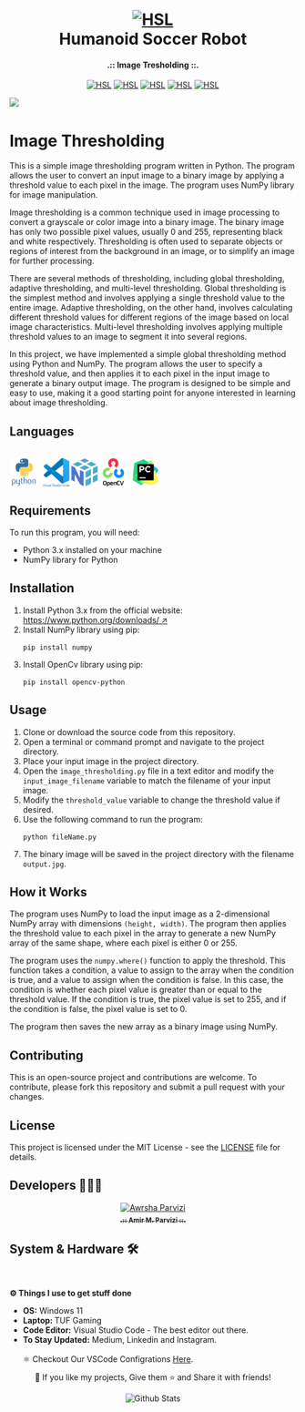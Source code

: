 <h1 align="center">
  <br>
  <a href="https://github.com/Awrsha/Image-Tresholding"><img src="https://s6.uupload.ir/files/hsl_0dhk.png" alt="HSL" width="200"></a>
  <br>
  Humanoid Soccer Robot 
  <br>
</h1>
<h4 align="center">.:: Image Tresholding ::.</h4></b>

<p align="center">
<a href="https://github.com/Awrsha/Image-Tresholding"><img src="https://img.shields.io/badge/Version-1.2.1-brightgreen" alt="HSL" width="100"></a>
<a href="https://github.com/Awrsha/Image-Tresholding"><img src="https://img.shields.io/badge/Platform-linux--64 -blue" alt="HSL" width="130"></a>
<a href="https://github.com/Awrsha/Image-Tresholding"><img src="https://img.shields.io/badge/Platform-windows-cyan" alt="HSL" width="130"></a>
<a href="https://github.com/Awrsha/Image-Tresholding/blob/main/LICENSE.md"><img src="https://img.shields.io/badge/LICENSE-GPL3-red" alt="HSL" width="110"></a>
<a href="https://github.com/Awrsha/Image-Tresholding/network/members"><img src="https://img.shields.io/badge/Developers-1-lightgrey" alt="HSL" width="100"></a>
</p>
<a href="https://www.youtube.com/watch?v=dQw4w9WgXcQ"><img src="https://user-images.githubusercontent.com/73097560/115834477-dbab4500-a447-11eb-908a-139a6edaec5c.gif"></a>

# Image Thresholding

This is a simple image thresholding program written in Python. The program allows the user to convert an input image to a binary image by applying a threshold value to each pixel in the image. The program uses NumPy library for image manipulation.

Image thresholding is a common technique used in image processing to convert a grayscale or color image into a binary image. The binary image has only two possible pixel values, usually 0 and 255, representing black and white respectively. Thresholding is often used to separate objects or regions of interest from the background in an image, or to simplify an image for further processing.

There are several methods of thresholding, including global thresholding, adaptive thresholding, and multi-level thresholding. Global thresholding is the simplest method and involves applying a single threshold value to the entire image. Adaptive thresholding, on the other hand, involves calculating different threshold values for different regions of the image based on local image characteristics. Multi-level thresholding involves applying multiple threshold values to an image to segment it into several regions.

In this project, we have implemented a simple global thresholding method using Python and NumPy. The program allows the user to specify a threshold value, and then applies it to each pixel in the input image to generate a binary output image. The program is designed to be simple and easy to use, making it a good starting point for anyone interested in learning about image thresholding.

## Languages  
<code>
<img align="center" src="https://github.com/devicons/devicon/blob/v2.15.1/icons/python/python-original-wordmark.svg" width="50" height="50" /> <img align="center" src="https://github.com/devicons/devicon/blob/v2.15.1/icons/vscode/vscode-original-wordmark.svg" width="50" height="50"/><img align="center" src="https://github.com/devicons/devicon/blob/v2.15.1/icons/numpy/numpy-original.svg" width="50" height="50"/><img align="center" src="https://github.com/devicons/devicon/blob/v2.15.1/icons/opencv/opencv-original-wordmark.svg" width="50" height="50" /> <img align="center" src="https://github.com/devicons/devicon/blob/v2.15.1/icons/pycharm/pycharm-original.svg" width="50" height="50"/>
</code>

## Requirements

To run this program, you will need:
- Python 3.x installed on your machine
- NumPy library for Python

## Installation

1. Install Python 3.x from the official website: [https://www.python.org/downloads/ ↗](https://www.python.org/downloads/)
2. Install NumPy library using pip:
   ```
   pip install numpy
   ```
3. Install OpenCv library using pip:
   ```
   pip install opencv-python
   ```

## Usage

1. Clone or download the source code from this repository.
2. Open a terminal or command prompt and navigate to the project directory.
3. Place your input image in the project directory.
4. Open the `image_thresholding.py` file in a text editor and modify the `input_image_filename` variable to match the filename of your input image.
5. Modify the `threshold_value` variable to change the threshold value if desired.
6. Use the following command to run the program:
   `````
   python fileName.py
   ``````
7. The binary image will be saved in the project directory with the filename `output.jpg`.

## How it Works

The program uses NumPy to load the input image as a 2-dimensional NumPy array with dimensions `(height, width)`. The program then applies the threshold value to each pixel in the array to generate a new NumPy array of the same shape, where each pixel is either 0 or 255.

The program uses the `numpy.where()` function to apply the threshold. This function takes a condition, a value to assign to the array when the condition is true, and a value to assign when the condition is false. In this case, the condition is whether each pixel value is greater than or equal to the threshold value. If the condition is true, the pixel value is set to 255, and if the condition is false, the pixel value is set to 0.

The program then saves the new array as a binary image using NumPy.

## Contributing

This is an open-source project and contributions are welcome. To contribute, please fork this repository and submit a pull request with your changes.

## License

This project is licensed under the MIT License - see the [LICENSE](LICENSE) file for details.

## Developers 👨🏻‍💻
<p align="center">
<a href="https://github.com/Awrsha"><img src="https://avatars.githubusercontent.com/u/89135083?v=4" width="100;" alt="Awrsha Parvizi"/><br /><sub><b>.:: Amir M. Parvizi ::.</b></sub></a>
</p>

## System & Hardware 🛠  
<br> <summary><b>⚙️ Things I use to get stuff done</b></summary> <ul> <li><b>OS:</b> Windows 11</li> <li><b>Laptop: </b>TUF Gaming</li> <li><b>Code Editor:</b> Visual Studio Code - The best editor out there.</li> <li><b>To Stay Updated:</b> Medium, Linkedin and Instagram.</li> <br /> ⚛️ Checkout Our VSCode Configrations <a href="">Here</a>. </ul> <p align="center">💙 If you like my projects, Give them ⭐ and Share it with friends!</p></p><p align="center"><img height="27" src="https://raw.githubusercontent.com/mayhemantt/mayhemantt/Update/svg/Bottom.svg" alt="Github Stats" /></p>
